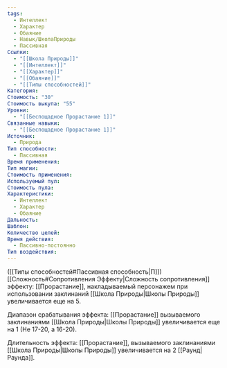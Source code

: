 ```yaml
---
tags:
  - Интеллект
  - Характер
  - Обаяние
  - Навык/ШколаПрироды
  - Пассивная
Ссылки:
  - "[[Школа Природы]]"
  - "[[Интеллект]]"
  - "[[Характер]]"
  - "[[Обаяние]]"
  - "[[Типы способностей]]"
Категория: 
Стоимость: "30"
Стоимость выкупа: "55"
Уровни:
  - "[[Беспощадное Прорастание 1]]"
Связанные навыки:
  - "[[Беспощадное Прорастание 1]]"
Источник:
  - Природа
Тип способности:
  - Пассивная
Время применения: 
Тип магии: 
Стоимость применения: 
Используемый пул: 
Стоимость пула: 
Характеристики:
  - Интеллект
  - Характер
  - Обаяние
Дальность: 
Шаблон: 
Количество целей: 
Время действия:
  - Пассивно-постоянно
Тип воздействия:
---
```

([[Типы способностей#Пассивная способность|П]]) [[Сложность#Cопротивления Эффекту|Сложность сопротивления]] эффекту: [[Прорастание]], накладываемый персонажем при использовании заклинаний [[Школа Природы|Школы Природы]] увеличивается еще на 5.

Диапазон срабатывания эффекта: [[Прорастание]] вызываемого заклинаниями [[Школа Природы|Школы Природы]]  увеличивается еще на 1 (Не 17-20, а 16-20).

Длительность эффекта: [[Прорастание]], вызываемого заклинаниями [[Школа Природы|Школы Природы]] увеличивается на 2 [[Раунд|Раунда]].